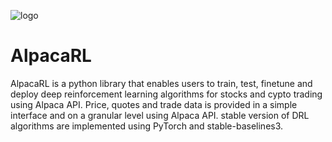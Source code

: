 ![logo](alpacarl/assets/alpacarl.png)

# AlpacaRL
AlpacaRL is a python library that enables users to train, test, finetune and deploy deep reinforcement learning algorithms for stocks and cypto trading using Alpaca API. Price, quotes and trade data is provided in a simple interface and on a granular level using Alpaca API. stable version of DRL algorithms are implemented using PyTorch and stable-baselines3.
